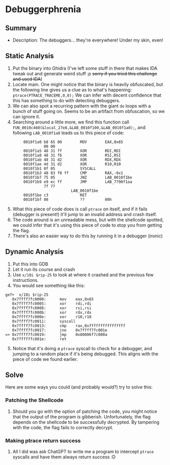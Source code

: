 # Debuggerphrenia

## Summary
- Description: The debuggers... they're everywhere! Under my skin, even!

## Static Analysis
1. Put the binary into Ghidra (I've left some stuff in there that makes IDA tweak out and generate weird stuff :p ~~sorry if you tried this challenge and used IDA~~)
2. Locate main. One might notice that the binary is heavily obfuscated, but the following line gives us a clue as to what's happening: `ptrace(PTRACE_TRACEME,0,0);` We can infer with decent confidence that this has something to do with detecting debuggers.
3. We can also spot a recurring pattern with the giant `do` loops with a bunch of stuff going on. Seems to be an artifact from obfuscation, so we can ignore it. 
4. Searching around a little more, we find this function call `FUN_0010c460(&local_27e8,&LAB_0010f100,&LAB_0010f1a0);`, and following `LAB_0010f1a0` leads us to this piece of code:
```
        0010f1a0 b8 65 00        MOV        EAX,0x65
                 00 00
        0010f1a5 48 31 ff        XOR        RDI,RDI
        0010f1a8 48 31 f6        XOR        RSI,RSI
        0010f1ab 48 31 d2        XOR        RDX,RDX
        0010f1ae 4d 31 d2        XOR        R10,R10
        0010f1b1 0f 05           SYSCALL
        0010f1b3 48 83 f8 ff     CMP        RAX,-0x1
        0010f1b7 75 05           JNZ        LAB_0010f1be
        0010f1b9 e9 ec ff        JMP        LAB_7790f1aa
                 7f 77
                             LAB_0010f1be                                   
        0010f1be c3              RET
        0010f1bf 00              ??         00h
```
5. What this piece of code does is call `ptrace` on itself, and if it fails (debugger is present!) it'll jump to an invalid address and crash itself.
6. The code around is an unreadable mess, but with the shellcode spotted, we could infer that it's using this piece of code to stop you from getting the flag.
7. There's also an easier way to do this by running it in a debugger (ironic)

## Dynamic Analysis 
1. Put this into GDB
2. Let it run its course and crash
3. Use `x/10i $rip-25` to look at where it crashed and the previous few instructions.
4. You would see something like this:
```
gef➤  x/10i $rip-25
   0x7ffff7fc0000:      mov    eax,0x65
   0x7ffff7fc0005:      xor    rdi,rdi
   0x7ffff7fc0008:      xor    rsi,rsi
   0x7ffff7fc000b:      xor    rdx,rdx
   0x7ffff7fc000e:      xor    r10,r10
   0x7ffff7fc0011:      syscall
   0x7ffff7fc0013:      cmp    rax,0xffffffffffffffff
   0x7ffff7fc0017:      jne    0x7ffff7fc001e
=> 0x7ffff7fc0019:      jmp    0x80006f7c000a
   0x7ffff7fc001e:      ret
```
5. Notice that it's doing a `ptrace` syscall to check for a debugger, and jumping to a random place if it's being debugged. This aligns with the piece of code we found earlier.

## Solve
Here are some ways you could (and probably would?) try to solve this: 

### Patching the Shellcode
1. Should you go with the option of patching the code, you might notice that the output of the program is gibberish. Unfortunately, the flag depends on the shellcode to be successfully decrypted. By tampering with the code, the flag fails to correctly decrypt.

### Making ptrace return success
1. All I did was ask ChatGPT to write me a program to intercept `ptrace` syscalls and have them always return success :D